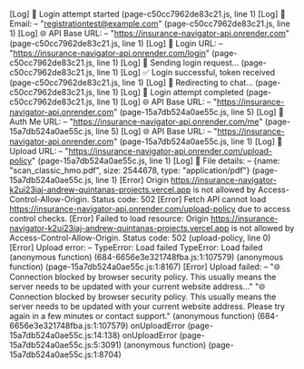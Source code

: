 [Log] 🔐 Login attempt started (page-c50cc7962de83c21.js, line 1)
[Log] 📧 Email: – "registrationtest@example.com" (page-c50cc7962de83c21.js, line 1)
[Log] 🌐 API Base URL: – "https://insurance-navigator-api.onrender.com" (page-c50cc7962de83c21.js, line 1)
[Log] 🔗 Login URL: – "https://insurance-navigator-api.onrender.com/login" (page-c50cc7962de83c21.js, line 1)
[Log] 🚀 Sending login request... (page-c50cc7962de83c21.js, line 1)
[Log] ✅ Login successful, token received (page-c50cc7962de83c21.js, line 1)
[Log] 🚀 Redirecting to chat... (page-c50cc7962de83c21.js, line 1)
[Log] 🏁 Login attempt completed (page-c50cc7962de83c21.js, line 1)
[Log] 🌐 API Base URL: – "https://insurance-navigator-api.onrender.com" (page-15a7db524a0ae55c.js, line 5)
[Log] 🔗 Auth Me URL: – "https://insurance-navigator-api.onrender.com/me" (page-15a7db524a0ae55c.js, line 5)
[Log] 🌐 API Base URL: – "https://insurance-navigator-api.onrender.com" (page-15a7db524a0ae55c.js, line 1)
[Log] 🔗 Upload URL: – "https://insurance-navigator-api.onrender.com/upload-policy" (page-15a7db524a0ae55c.js, line 1)
[Log] 📄 File details: – {name: "scan_classic_hmo.pdf", size: 2544678, type: "application/pdf"} (page-15a7db524a0ae55c.js, line 1)
[Error] Origin https://insurance-navigator-k2ui23iaj-andrew-quintanas-projects.vercel.app is not allowed by Access-Control-Allow-Origin. Status code: 502
[Error] Fetch API cannot load https://insurance-navigator-api.onrender.com/upload-policy due to access control checks.
[Error] Failed to load resource: Origin https://insurance-navigator-k2ui23iaj-andrew-quintanas-projects.vercel.app is not allowed by Access-Control-Allow-Origin. Status code: 502 (upload-policy, line 0)
[Error] Upload error: – TypeError: Load failed
TypeError: Load failed
	(anonymous function) (684-6656e3e321748fba.js:1:107579)
	(anonymous function) (page-15a7db524a0ae55c.js:1:8167)
[Error] Upload failed: – "🌐 Connection blocked by browser security policy. This usually means the server needs to be updated with your current website address…"
"🌐 Connection blocked by browser security policy. This usually means the server needs to be updated with your current website address. Please try again in a few minutes or contact support."
	(anonymous function) (684-6656e3e321748fba.js:1:107579)
	onUploadError (page-15a7db524a0ae55c.js:14:138)
	onUploadError (page-15a7db524a0ae55c.js:5:3091)
	(anonymous function) (page-15a7db524a0ae55c.js:1:8704)